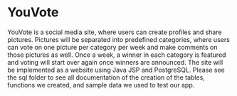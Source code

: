 YouVote
=======

YouVote is a social media site, where users can create profiles and share pictures. Pictures will be separated into predefined categories, where users can vote on one picture per category per week and make comments on those pictures as well. Once a week, a winner in each category is featured and voting will start over again once winners are announced. The site will be implemented as a website using Java JSP and PostgreSQL. Please see the sql folder to see all documentation of the creation of the tables, functions we created, and sample data we used to test our app.
